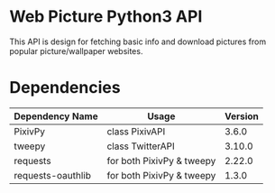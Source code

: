 
# Web Picture Python3 API

This API is design for fetching basic info and download pictures from popular picture/wallpaper websites.

# Dependencies

| Dependency Name   | Usage                     | Version |
|-------------------|---------------------------|---------|
| PixivPy           | class PixivAPI            | 3.6.0   |
| tweepy            | class TwitterAPI          | 3.10.0  |
| requests          | for both PixivPy & tweepy | 2.22.0  |
| requests-oauthlib | for both PixivPy & tweepy | 1.3.0   |
